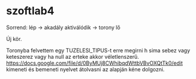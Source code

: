 szoftlab4
=========
Sorrend: lép -> akadály aktiválódik -> torony lő

Új kör.

Toronyba felvettem egy TUZELESI_TIPUS-t erre megirni h sima sebez vagy keteszerez vagy ha null az erteke akkor véletlenszerű.
https://docs.google.com/file/d/0ByMUj8CWhibqdWttbVBvOXQtTk0/edit kimeneti és bemeneti nyelvet átolvasni az alapján kéne dolgozni.
